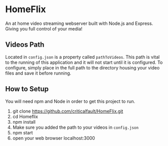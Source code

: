 # HomeFlix
An at home video streaming webserver built with Node.js and Express. Giving you full control of your media!

## Videos Path
Located in `config.json` is a property called `pathToVideos`. This path is vital to the running of this application and it will not start until it is configured. To configure, simply place in the full path to the directory housing your video files and save it before running. 


## How to Setup
You will need npm and Node in order to get this project to run.

1. git clone https://github.com/criticalfault/HomeFlix.git
2. cd Homeflix
3. npm install
4. Make sure you added the path to your videos in `config.json`
4. npm start
5. open your web browser localhost:3000